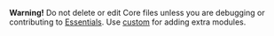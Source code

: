 **Warning!** Do not delete or edit Core files unless you are debugging or contributing to [Essentials](https://github.com/jacobxperez/essentials). Use [custom](https://github.com/jacobxperez/essentials/tree/master/css/less/custom) for adding extra modules.
